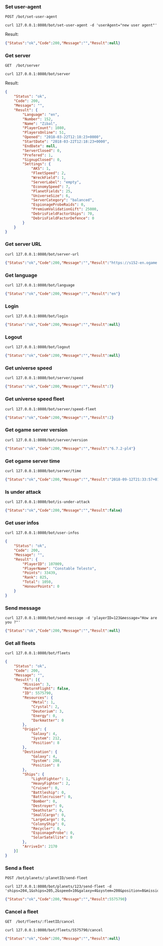 ### Set user-agent

`POST /bot/set-user-agent`

```
curl 127.0.0.1:8080/bot/set-user-agent -d 'userAgent="new user agent"'
```

Result:
```json
{"Status":"ok","Code":200,"Message":"","Result":null}
```

### Get server

`GET  /bot/server`

```
curl 127.0.0.1:8080/bot/server
```

Result:
```json
{
	"Status": "ok",
	"Code": 200,
	"Message": "",
	"Result": {
		"Language": "en",
		"Number": 152,
		"Name": "Zibal",
		"PlayerCount": 1080,
		"PlayersOnline": 51,
		"Opened": "2018-03-22T12:18:23+0000",
		"StartDate": "2018-03-22T12:18:23+0000",
		"EndDate": null,
		"ServerClosed": 0,
		"Prefered": 1,
		"SignupClosed": 0,
		"Settings": {
			"AKS": 1,
			"FleetSpeed": 2,
			"WreckField": 1,
			"ServerLabel": "empty",
			"EconomySpeed": 7,
			"PlanetFields": 25,
			"UniverseSize": 6,
			"ServerCategory": "balanced",
			"EspionageProbeRaids": 0,
			"PremiumValidationGift": 25000,
			"DebrisFieldFactorShips": 70,
			"DebrisFieldFactorDefence": 0
		}
	}
}
```

### Get server URL

```
curl 127.0.0.1:8080/bot/server-url
```

```json
{"Status":"ok","Code":200,"Message":"","Result":"https://s152-en.ogame.gameforge.com"}
```

### Get language

```
curl 127.0.0.1:8080/bot/language
```

```json
{"Status":"ok","Code":200,"Message":"","Result":"en"}
```

### Login

```
curl 127.0.0.1:8080/bot/login
```

```json
{"Status":"ok","Code":200,"Message":"","Result":null}
```

### Logout

```
curl 127.0.0.1:8080/bot/logout
```

```json
{"Status":"ok","Code":200,"Message":"","Result":null}
```

### Get universe speed

```
curl 127.0.0.1:8080/bot/server/speed
```

```json
{"Status":"ok","Code":200,"Message":"","Result":7}
```

### Get universe speed fleet

```
curl 127.0.0.1:8080/bot/server/speed-fleet
```

```json
{"Status":"ok","Code":200,"Message":"","Result":2}
```

### Get ogame server version

```
curl 127.0.0.1:8080/bot/server/version
```

```json
{"Status":"ok","Code":200,"Message":"","Result":"6.7.2-pl4"}
```

### Get ogame server time

```
curl 127.0.0.1:8080/bot/server/time
```

```json
{"Status":"ok","Code":200,"Message":"","Result":"2018-09-12T21:33:57+01:00"}
```

### Is under attack

```
curl 127.0.0.1:8080/bot/is-under-attack
```

```json
{"Status":"ok","Code":200,"Message":"","Result":false}
```

### Get user infos

```
curl 127.0.0.1:8080/bot/user-infos
```

```json
{
	"Status": "ok",
	"Code": 200,
	"Message": "",
	"Result": {
		"PlayerID": 107009,
		"PlayerName": "Constable Telesto",
		"Points": 33439,
		"Rank": 825,
		"Total": 1050,
		"HonourPoints": 0
	}
}
```

### Send message

```
curl 127.0.0.1:8080/bot/send-message -d 'playerID=123&message="How are you ?"'
```

```json
{"Status":"ok","Code":200,"Message":"","Result":null}
```

### Get all fleets

```
curl 127.0.0.1:8080/bot/fleets
```

```json
{
	"Status": "ok",
	"Code": 200,
	"Message": "",
	"Result": [{
		"Mission": 3,
		"ReturnFlight": false,
		"ID": 5575790,
		"Resources": {
			"Metal": 1,
			"Crystal": 2,
			"Deuterium": 3,
			"Energy": 0,
			"Darkmatter": 0
		},
		"Origin": {
			"Galaxy": 4,
			"System": 212,
			"Position": 8
		},
		"Destination": {
			"Galaxy": 4,
			"System": 208,
			"Position": 8
		},
		"Ships": {
			"LightFighter": 1,
			"HeavyFighter": 2,
			"Cruiser": 0,
			"Battleship": 0,
			"Battlecruiser": 0,
			"Bomber": 0,
			"Destroyer": 0,
			"Deathstar": 0,
			"SmallCargo": 0,
			"LargeCargo": 0,
			"ColonyShip": 0,
			"Recycler": 0,
			"EspionageProbe": 0,
			"SolarSatellite": 0
		},
		"ArriveIn": 2170
	}]
}
```

### Send a fleet

`POST /bot/planets/:planetID/send-fleet`

```
curl 127.0.0.1:8080/bot/planets/123/send-fleet -d 'ships=204,1&ships=205,2&speed=10&galaxy=4&system=208&position=8&mission=3&metal=1&crystal=2&deuterium=3'
```

```json
{"Status":"ok","Code":200,"Message":"","Result":5575790}
```

### Cancel a fleet

`GET  /bot/fleets/:fleetID/cancel`

```
curl 127.0.0.1:8080/bot/fleets/5575790/cancel
```

```json
{"Status":"ok","Code":200,"Message":"","Result":null}
```